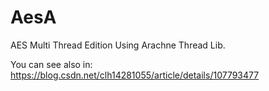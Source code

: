 # AesA
AES Multi Thread Edition Using Arachne Thread Lib.

You can see also in: https://blog.csdn.net/clh14281055/article/details/107793477
